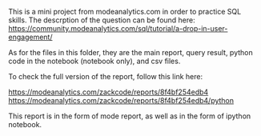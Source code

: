 This is a mini project from modeanalytics.com in order to practice SQL skills. The descrption of the question can be found here:
https://community.modeanalytics.com/sql/tutorial/a-drop-in-user-engagement/

As for the files in this folder, they are the main report, query result, python code in the notebook (notebook only), and csv files.

To check the full version of the report, follow this link here:

https://modeanalytics.com/zackcode/reports/8f4bf254edb4
https://modeanalytics.com/zackcode/reports/8f4bf254edb4/python

This report is in the form of mode report, as well as in the form of ipython notebook.
